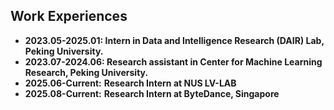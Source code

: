 ## Work Experiences

- **2023.05-2025.01: Intern in Data and Intelligence Research (DAIR) Lab, Peking University.**
- **2023.07-2024.06: Research assistant in Center for Machine Learning Research, Peking University.**
- **2025.06-Current:** **Research Intern at NUS LV-LAB** 
- **2025.08-Current:** **Research Intern at ByteDance, Singapore**